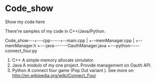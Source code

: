 Code_show
=========

Show my code here

There're samples of my code in C++/Java/Python.

Code_show---+---cpp-----+--main.cpp
			|			+--memManager.cpp
			|			+--memManager.h
			+---java-------OauthManager.java
			+---python-----connect_four.py

1. C++
	A simple memory allocate simulator.
2. Java
	A modulo of my one project. Provide management on Oauth API.
3. Python
	A connect four game (Pop Out variant ). See more on http://en.wikipedia.org/wiki/Connect_Four